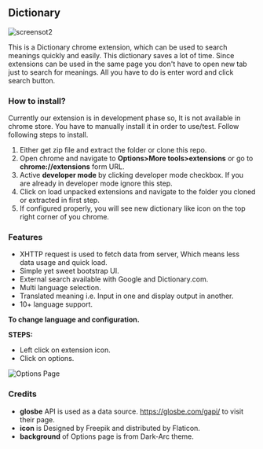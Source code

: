 ## Dictionary


![screensot2](https://5e9tpg-ch3301.files.1drv.com/y4mxkP1NrSfchLp7gnpsVWKuoIaSEhgPwUan2rBbLFHx3P0n_2NjZWwsX7taBjKb-PRCOkKiwQhOCI2A_GxvAXlW3Garozc4BmUimhDBoHVC65nnQ40CjJy7CPREV6M2uM9SwXcAO4LmGdUq7zxu38JXK77gycgBxB1qKqFB_lA-inTu8pRcgPGksOP5o5PDbf1KB60OAtwrtmVh0WBpqrhLA?width=424&height=593&cropmode=none)

This is a Dictionary chrome extension, which can be used to search meanings quickly and easily. This dictionary saves a lot of time. Since extensions can be used in the same page you don't have to open new tab just to search for meanings. All you have to do is enter word and click  search button.

### How to install?
Currently our extension is in development phase so, It is not available in chrome store. You have to manually install it in order to use/test. Follow following steps to install.

  1. Either get zip file and extract the folder  or clone this repo.
  2. Open chrome and navigate to **Options>More tools>extensions** or go to **chrome://extensions** form URL.
  3. Active **developer mode** by clicking  developer mode checkbox. If you are already in developer mode ignore this step.
  4. Click on load unpacked extensions and navigate to the folder you cloned or extracted in first step.
  5. If configured properly, you will see new dictionary like icon on the top right corner of you chrome.

### Features

  - XHTTP request is used to fetch data from server, Which means less data usage and quick load.
  - Simple yet sweet bootstrap UI.
  - External search available with Google and Dictionary.com.
  - Multi language selection.
  - Translated meaning i.e. Input in one and display output in another.
  - 10+ language support.

__**To change language and configuration.**__

  **STEPS:**
   - Left click on extension icon.
   - Click on options.
   
![Options Page](https://5equbg-ch3301.files.1drv.com/y4mdYOJjFjQdh60GmfH5PXN1xJIBJKrA16z5GkdAPY-GY7sevZ1T7b6rO5kXcuUnn8M_EmtO-8pKmta6-cTcFpKMEdkoUYvTzdyoOy7xeMaPs-Bz2w1-8InFp6EhG0xunbMawYhQ8j7bWWa97_kJ96DcKRSFqZCQPVXMadgtXnzyEdnFsapORYh89aigDJ16qZryWnRj9eQOQ5pkjL7hAWpIw?width=862&height=514&cropmode=none)

### Credits

  - **glosbe** API is used as a data source. https://glosbe.com/gapi/ to visit their page.
  - **icon** is Designed by Freepik and distributed by Flaticon.
  - **background** of Options page is from Dark-Arc theme.
